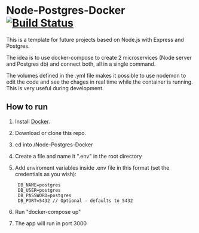 # Node-Postgres-Docker [![Build Status](https://travis-ci.org/pabloegpf1/Node-Postgres-Docker.svg?branch=master)](https://travis-ci.org/pabloegpf1/Node-Postgres-Docker)

This is a template for future projects based on Node.js with Express and Postgres. 

The idea is to use docker-compose to create 2 microservices (Node server and Postgres db) and connect both, all in a single command. 

The volumes defined in the .yml file makes it possible to use nodemon to edit the code and see the chages in real time while the container is running. This is very useful during development.

## How to run

1. Install [Docker](https://www.docker.com/).
2. Download or clone this repo.
3. cd into /Node-Postgres-Docker
4. Create a file and name it ".env" in the root directory
5. Add enviroment variables inside .env file in this format (set the credentials as you wish):

        DB_NAME=postgres
        DB_USER=postgres
        DB_PASSWORD=postgres
        DB_PORT=5432 // Optional - defaults to 5432

6. Run "docker-compose up"
7. The app will run in port 3000
